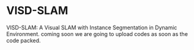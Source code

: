 # VISD-SLAM
VISD-SLAM: A Visual SLAM with Instance Segmentation in Dynamic Environment. coming soon
we are going to upload codes as soon as the code packed.
